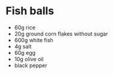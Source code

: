 # Fish balls
* 60g rice
* 20g ground corn flakes without sugar
* 600g white fish
* 4g salt
* 60g egg
* 10g olive oil
* black pepper
